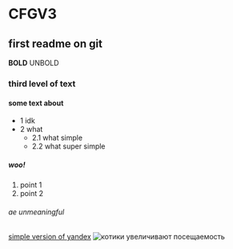 # CFGV3

## first readme on git

**BOLD** UNBOLD

### third level of text

#### some text about
* 1 idk
* 2 what
  * 2.1 what simple
  * 2.2 what super simple

##### woo!
1. point 1
2. point 2

###### ae unmeaningful
[simple version of yandex](https://ya.ru)
![котики увеличивают посещаемость](https://donttakefake.com/wp-content/uploads/2021/02/Nyan-Cat-dtf-magazine.jpg)
